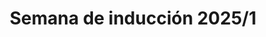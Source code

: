 ---
title: Semana de inducción 2025/1
hide_title: true
sections:
  - type: content_section
    image: images/ESIME.webp
    image_id: esime
    image_alt: ESIME Unidad Zacatenco
  - type: welcome
    h1: ¡Bienvenida, bienvenido al
    h3: Instituto Politécnico Nacional!
    text: El registro estará habilitado apartir del 17 de agosto.
  ##  text: A continuación lee detenidamente e ingresa la información requerida de forma correcta.
  ##- type: boton
  ##  label: Comenzar
  ##  url: /induccion/registro
seo:
  title: Semana de inducción 2025/1
  description: Formulario de registro ESIME Unidad Zacatenco.
  extra:
    - name: 'og:type'
      value: website
      keyName: property
    - name: 'og:title'
      value: Semana de inducción 2025/1
      keyName: property
    - name: 'og:description'
      value: Formulario de registro ESIME Unidad Zacatenco.
      keyName: property
    - name: 'og:image'
      value: images/seo.png
      keyName: property
      relativeUrl: true
    - name: 'twitter:card'
      value: summary_large_image
    - name: 'twitter:title'
      value: Semana de inducción 2025/1
    - name: 'twitter:description'
      value: Formulario de registro ESIME Unidad Zacatenco.
    - name: 'twitter:image'
      value: images/seo.png
      relativeUrl: true
layout: advanced
---